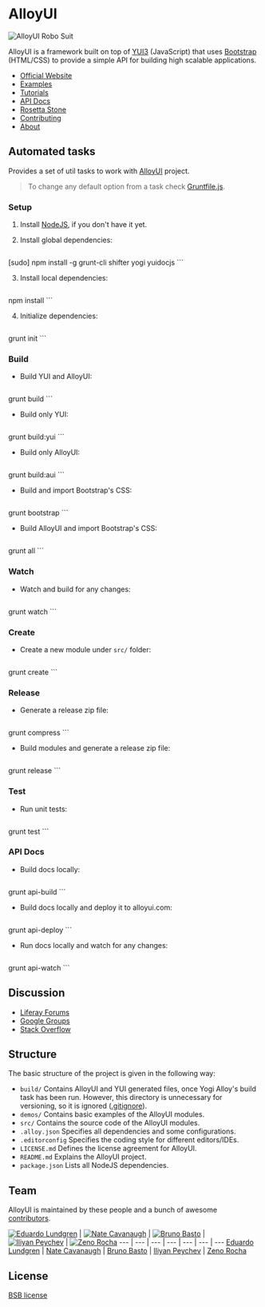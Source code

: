 # AlloyUI

![AlloyUI Robo Suit](http://f.cl.ly/items/292d3K0l3j221n3m0V0D/Alloy-Robo-Suit.jpg)

AlloyUI is a framework built on top of [YUI3](http://yuilibrary.com) (JavaScript) that uses [Bootstrap](http://liferay.github.io/alloy-bootstrap/) (HTML/CSS) to provide a simple API for building high scalable applications.

* [Official Website](http://alloyui.com/)
* [Examples](http://alloyui.com/examples/)
* [Tutorials](http://alloyui.com/tutorials/)
* [API Docs](http://alloyui.com/api/)
* [Rosetta Stone](http://alloyui.com/rosetta-stone/)
* [Contributing](http://alloyui.com/contributing/)
* [About](http://alloyui.com/about/)

## Automated tasks

Provides a set of util tasks to work with [AlloyUI](http://github.com/liferay/alloy-ui) project.

> To change any default option from a task check [Gruntfile.js](https://github.com/liferay/alloy-ui/blob/master/Gruntfile.js).

### Setup

1. Install [NodeJS](https://github.com/bevry/community/wiki/Installing-Node), if you don't have it yet.

2. Install global dependencies:

    ```
[sudo] npm install -g grunt-cli shifter yogi yuidocjs
    ```

3. Install local dependencies:

    ```
npm install
    ```

4. Initialize dependencies:

    ```
grunt init
    ```

### Build

* Build YUI and AlloyUI:

    ```
grunt build
    ```

* Build only YUI:

    ```
grunt build:yui
    ```

* Build only AlloyUI:

    ```
grunt build:aui
    ```

* Build and import Bootstrap's CSS:

    ```
grunt bootstrap
    ```

* Build AlloyUI and import Bootstrap's CSS:

    ```
grunt all
    ```

### Watch

* Watch and build for any changes:

    ```
grunt watch
    ```

### Create

* Create a new module under `src/` folder:

    ```
grunt create
    ```

### Release

* Generate a release zip file:

    ```
grunt compress
    ```

* Build modules and generate a release zip file:

    ```
grunt release
    ```

### Test

* Run unit tests:

    ```
grunt test
    ```

### API Docs

* Build docs locally:

    ```
grunt api-build
    ```

* Build docs locally and deploy it to alloyui.com:

    ```
grunt api-deploy
    ```


* Run docs locally and watch for any changes:

    ```
grunt api-watch
    ```

## Discussion

* [Liferay Forums](http://www.liferay.com/community/forums/-/message_boards/category/8409523)
* [Google Groups](https://groups.google.com/forum/?fromgroups#!forum/alloyui)
* [Stack Overflow](http://stackoverflow.com/questions/tagged/alloy-ui)

## Structure

The basic structure of the project is given in the following way:

* `build/` Contains AlloyUI and YUI generated files, once Yogi Alloy's build task has been run. However, this directory is unnecessary for versioning, so it is ignored ([.gitignore](https://github.com/liferay/alloy-ui/tree/2.0.x/.gitignore)).
* `demos/` Contains basic examples of the AlloyUI modules.
* `src/` Contains the source code of the AlloyUI modules.
* `.alloy.json` Specifies all dependencies and some configurations.
* `.editorconfig` Specifies the coding style for different editors/IDEs.
* `LICENSE.md` Defines the license agreement for AlloyUI.
* `README.md` Explains the AlloyUI project.
* `package.json` Lists all NodeJS dependencies.


## Team

AlloyUI is maintained by these people and a bunch of awesome [contributors](https://github.com/liferay/alloy-ui/graphs/contributors).

[![Eduardo Lundgren](http://gravatar.com/avatar/42327de520e674a6d1686845b30778d0?s=70)](https://github.com/eduardolundgren) | [![Nate Cavanaugh](http://gravatar.com/avatar/3f754d8a639c608d338b580b446c59d6?s=70)](https://github.com/natecavanaugh) | [![Bruno Basto](http://gravatar.com/avatar/4d7367e850216a8e6f9be296c74f0d68?s=70)](https://github.com/brunobasto) | [![Iliyan Peychev](http://gravatar.com/avatar/c2a0cb9ed0d19196b7fe061055c18838?s=70)](https://github.com/ipeychev) | [![Zeno Rocha](http://gravatar.com/avatar/e190023b66e2b8aa73a842b106920c93?s=70)](https://github.com/zenorocha)
--- | --- | --- | --- | --- | --- | ---
[Eduardo Lundgren](https://github.com/eduardolundgren) | [Nate Cavanaugh](https://github.com/natecavanaugh) | [Bruno Basto](https://github.com/brunobasto) | [Iliyan Peychev](https://github.com/ipeychev) | [Zeno Rocha](https://github.com/zenorocha)

## License

[BSB license](https://github.com/liferay/alloy-ui/tree/2.0.x/LICENSE.md)
